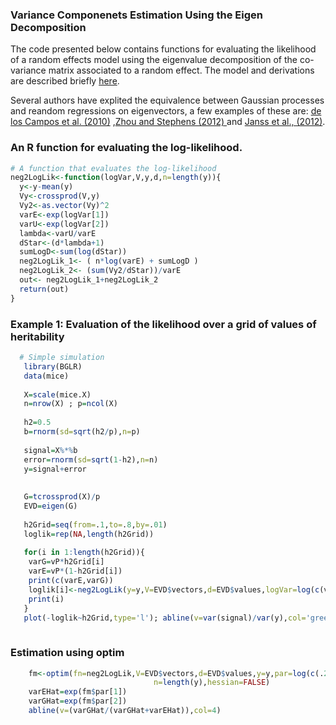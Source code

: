 ### Variance Componenets Estimation Using the Eigen Decomposition

The code presented below contains functions for evaluating the likelihood of a random effects model using the eigenvalue decomposition of the co-variance matrix associated to a random effect. The model and derivations are described briefly [here](https://github.com/gdlc/h2-ML-Estimation-with-Eigenvectors/blob/master/simple_neg2loglik.pdf). 

Several authors have explited the equivalence between Gaussian processes and reandom regressions on eigenvectors, a few examples of these are: [de los Campos et al. (2010)](http://www.ncbi.nlm.nih.gov/pubmed/20943010) ,[Zhou and Stephens (2012) ](http://www.ncbi.nlm.nih.gov/pubmed/22706312?dopt=Abstract&holding=npg) and  [Janss et al., (2012)](http://www.genetics.org/content/192/2/693.full.pdf). 


### An R function for evaluating the log-likelihood.
```R
# A function that evaluates the log-likelihood
neg2LogLik<-function(logVar,V,y,d,n=length(y)){
  y<-y-mean(y)
  Vy<-crossprod(V,y)
  Vy2<-as.vector(Vy)^2
  varE<-exp(logVar[1])
  varU<-exp(logVar[2])
  lambda<-varU/varE
  dStar<-(d*lambda+1)
  sumLogD<-sum(log(dStar))
  neg2LogLik_1<- ( n*log(varE) + sumLogD )
  neg2LogLik_2<- (sum(Vy2/dStar))/varE
  out<- neg2LogLik_1+neg2LogLik_2
  return(out)
}

```

### Example 1: Evaluation of the likelihood over a grid of values of heritability
```R
  # Simple simulation
   library(BGLR)
   data(mice)
   
   X=scale(mice.X)
   n=nrow(X) ; p=ncol(X)
   
   h2=0.5
   b=rnorm(sd=sqrt(h2/p),n=p)
   
   signal=X%*%b
   error=rnorm(sd=sqrt(1-h2),n=n)
   y=signal+error
  
   
   G=tcrossprod(X)/p
   EVD=eigen(G)
  
   h2Grid=seq(from=.1,to=.8,by=.01)
   loglik=rep(NA,length(h2Grid))
  
   for(i in 1:length(h2Grid)){
    varG=vP*h2Grid[i]
    varE=vP*(1-h2Grid[i])
    print(c(varE,varG))
    loglik[i]<-neg2LogLik(y=y,V=EVD$vectors,d=EVD$values,logVar=log(c(varE,varG)))
    print(i)
   }
   plot(-loglik~h2Grid,type='l'); abline(v=var(signal)/var(y),col='green')
  
```
### Estimation using optim

```R
    fm<-optim(fn=neg2LogLik,V=EVD$vectors,d=EVD$values,y=y,par=log(c(.2,.8)),
                                n=length(y),hessian=FALSE) 
    varEHat=exp(fm$par[1])
    varGHat=exp(fm$par[2])
    abline(v=(varGHat/(varGHat+varEHat)),col=4)
```

